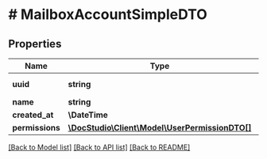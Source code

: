 # # MailboxAccountSimpleDTO

## Properties

Name | Type | Description | Notes
------------ | ------------- | ------------- | -------------
**uuid** | **string** | Mailbox UUID | [optional]
**name** | **string** |  | [optional]
**created_at** | **\DateTime** |  | [optional]
**permissions** | [**\DocStudio\Client\Model\UserPermissionDTO[]**](UserPermissionDTO.md) |  | [optional]

[[Back to Model list]](../../README.md#models) [[Back to API list]](../../README.md#endpoints) [[Back to README]](../../README.md)
